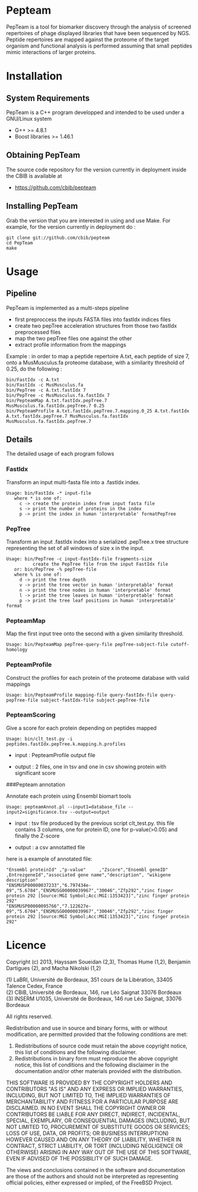 Pepteam
=======
PepTeam is a tool for biomarker discovery through the analysis of screened repertoires of phage displayed libraries that have been sequenced by NGS.  Peptide repertoires are mapped against the proteome of the target organism and functional analysis is performed assuming that small peptides mimic interactions of larger proteins.

# Installation

## System Requirements

PepTeam is a C++ program developped and intended to be used under a GNU/Linux system

* G++ >= 4.8.1
* Boost libraries >= 1.46.1

## Obtaining PepTeam

The source code repository for the version currently in deployment inside the CBIB is available at

* https://github.com/cbib/pepteam

## Installing PepTeam

Grab the version that you are interested in using and use Make. For example, for the version currently in deployment do :

	git clone git://github.com/cbib/pepteam
	cd PepTeam
	make

# Usage

## Pipeline

PepTeam is implemented as a multi-steps pipeline

* first preproccess the inputs FASTA files into fastIdx indices files
* create two pepTree acceleration structures from those two fastIdx preprocessed files
* map the two pepTree files one against the other
* extract profile information from the mappings

Example : in order to map a peptide repertoire A.txt, each peptide of size 7, onto a MusMusculus.fa proteome database, with a similarity threshold of 0.25, do the following :

	bin/FastIdx -c A.txt
	bin/FastIdx -c MusMusculus.fa
	bin/PepTree -c A.txt.fastIdx 7
	bin/PepTree -c MusMusculus.fa.fastIdx 7
	bin/PepteamMap A.txt.fastIdx.pepTree.7 MusMusculus.fa.fastIdx.pepTree.7 0.25
	bin/PepteamProfile A.txt.fastIdx.pepTree.7.mapping.0_25 A.txt.fastIdx A.txt.fastIdx.pepTree.7 MusMusculus.fa.fastIdx MusMusculus.fa.fastIdx.pepTree.7

## Details

The detailed usage of each program follows

### FastIdx

Transform an input multi-fasta file into a .fastIdx index.

	Usage: bin/FastIdx -* input-file
	   where * is one of:
	     c -> create the protein index from input fasta file
	     s -> print the number of proteins in the index
	     p -> print the index in human 'interpretable' formatPepTree

### PepTree

Transform an input .fastIdx index into a serialized .pepTree.x tree structure representing the set of all windows of size x in the input.

	Usage: bin/PepTree -c input-FastIdx-file fragments-size
	          create the PepTree file from the input FastIdx file
	   or: bin/PepTree -% pepTree-file
	   where % is one of:
	     d -> print the tree depth
	     v -> print the tree vector in human 'interpretable' format
	     n -> print the tree nodes in human 'interpretable' format
	     l -> print the tree leaves in human 'interpretable' format
	     p -> print the tree leaf positions in human 'interpretable' format

### PepteamMap

Map the first input tree onto the second with a given similarity threshold.

	Usage: bin/PepteamMap pepTree-query-file pepTree-subject-file cutoff-homology

### PepteamProfile

Construct the profiles for each protein of the proteome database with valid mappings

	Usage: bin/PepteamProfile mapping-file query-fastIdx-file query-pepTree-file subject-fastIdx-file subject-pepTree-file
### PepteamScoring 

Give a score for each protein depending on peptides mapped

	Usage: bin/clt_test.py -i peptides.fastIdx.pepTree.k.mapping.h.profiles

* input :  PepteamProfile output file

* output : 2 files, one in tsv and one in csv showing protein with significant score	

###Pepteam annotation

Annotate each protein using Ensembl biomart tools

	Usage: pepteamAnnot.pl --input1=database_file --input2=significance.tsv --output=output



* input : tsv file produced by the previous script clt_test.py. this file contains 3 columns, one for protein ID, one for p-value(>0.05) and finally the Z-score

* output : a csv annotatted file 

here is a example of annotated file:

	"Ensembl proteinId" ,"p-value"     ,"Zscore","Ensembl geneID"    ,EntrezgeneId","associated gene name","description", "wikigene description" 
	"ENSMUSP00000037233","6.797434e-09","5.6784","ENSMUSG00000039967","30046","Zfp292","zinc finger protein 292 [Source:MGI Symbol;Acc:MGI:1353423]","zinc finger protein 292" 
	"ENSMUSP00000095766","7.122627e-09","5.6704","ENSMUSG00000039967","30046","Zfp292","zinc finger protein 292 [Source:MGI Symbol;Acc:MGI:1353423]","zinc finger protein 292" 


# Licence

Copyright (c) 2013,   Hayssam Soueidan (2,3), Thomas Hume (1,2), Benjamin Dartigues (2), and Macha Nikolski (1,2)

(1) LaBRI, Université de Bordeaux, 351 cours de la Libération, 33405 Talence Cedex, France   
(2) CBiB, Université de Bordeaux, 146, rue Léo Saignat 33076 Bordeaux   
(3) INSERM U1035, Université de Bordeaux, 146 rue Léo Saignat, 33076 Bordeaux


All rights reserved.

Redistribution and use in source and binary forms, with or without
modification, are permitted provided that the following conditions are met:

1. Redistributions of source code must retain the above copyright notice, this
   list of conditions and the following disclaimer.
2. Redistributions in binary form must reproduce the above copyright notice,
   this list of conditions and the following disclaimer in the documentation
   and/or other materials provided with the distribution.

THIS SOFTWARE IS PROVIDED BY THE COPYRIGHT HOLDERS AND CONTRIBUTORS "AS IS" AND
ANY EXPRESS OR IMPLIED WARRANTIES, INCLUDING, BUT NOT LIMITED TO, THE IMPLIED
WARRANTIES OF MERCHANTABILITY AND FITNESS FOR A PARTICULAR PURPOSE ARE
DISCLAIMED. IN NO EVENT SHALL THE COPYRIGHT OWNER OR CONTRIBUTORS BE LIABLE FOR
ANY DIRECT, INDIRECT, INCIDENTAL, SPECIAL, EXEMPLARY, OR CONSEQUENTIAL DAMAGES
(INCLUDING, BUT NOT LIMITED TO, PROCUREMENT OF SUBSTITUTE GOODS OR SERVICES;
LOSS OF USE, DATA, OR PROFITS; OR BUSINESS INTERRUPTION) HOWEVER CAUSED AND
ON ANY THEORY OF LIABILITY, WHETHER IN CONTRACT, STRICT LIABILITY, OR TORT
(INCLUDING NEGLIGENCE OR OTHERWISE) ARISING IN ANY WAY OUT OF THE USE OF THIS
SOFTWARE, EVEN IF ADVISED OF THE POSSIBILITY OF SUCH DAMAGE.

The views and conclusions contained in the software and documentation are those
of the authors and should not be interpreted as representing official policies,
either expressed or implied, of the FreeBSD Project.
